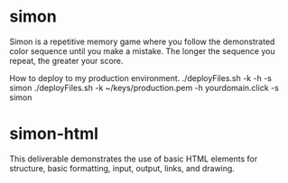 # simon
Simon is a repetitive memory game where you follow the demonstrated color sequence until you make a mistake. The longer the sequence you repeat, the greater your score. 

How to deploy to my production environment. 
./deployFiles.sh -k <yourpemkey> -h <yourdomain> -s simon
./deployFiles.sh -k ~/keys/production.pem -h yourdomain.click -s simon

# simon-html

This deliverable demonstrates the use of basic HTML elements for structure, basic formatting, input, output, links, and drawing.
